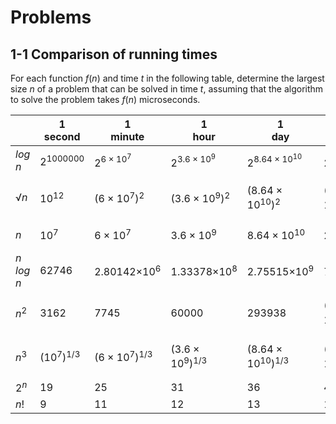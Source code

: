 # Problems

## 1-1 Comparison of running times

For each function *f*(*n*) and time *t* in the following table, determine the largest size *n* of a problem that can be solved in time *t*, assuming that the algorithm to solve the problem takes *f*(*n*) microseconds.

| |1<br>second|1<br>minute|1<br>hour|1<br>day|1<br>month|1<br>year|1<br>century|
|---|---|---|---|---|---|---|---|
|*log n*|2<sup>1000000</sup>|2<sup>6 × 10<sup>7</sup></sup>|2<sup>3.6 × 10<sup>9</sup></sup>|2<sup>8.64 × 10<sup>10</sup></sup>|2<sup>2.628 × 10<sup>12</sup></sup>|2<sup>3.154 × 10<sup>13</sup></sup>|2<sup>3.154 × 10<sup>15</sup></sup>|
|√*n*|10<sup>12</sup>|(6 × 10<sup>7</sup>)<sup>2</sup>|(3.6 × 10<sup>9</sup>)<sup>2</sup>|(8.64 × 10<sup>10</sup>)<sup>2</sup>|(2.628 × 10<sup>12</sup>)<sup>2</sup>|(3.154 × 10<sup>13</sup>)<sup>2</sup>|(3.154 × 10<sup>15</sup>)<sup>2</sup>|
|*n*|10<sup>7</sup>|6 × 10<sup>7</sup>|3.6 × 10<sup>9</sup>|8.64 × 10<sup>10</sup>|2.628 × 10<sup>12</sup>|3.154 × 10<sup>13</sup>|3.154 × 10<sup>15</sup>|
|*n log n*|62746|2.80142×10<sup>6</sup>|1.33378×10<sup>8</sup>|2.75515×10<sup>9</sup>|7.28304×10<sup>10</sup>|7.97732 × 10<sup>11</sup>|6.86194×10<sup>13</sup>|
|*n*<sup>2</sup>|3162|7745|60000|293938|(2.628 × 10<sup>12</sup>)<sup>1/2</sup>|(3.154 × 10<sup>13</sup>)<sup>1/2</sup>|(3.154 × 10<sup>15</sup>)<sup>1/2</sup>|
|*n*<sup>3</sup>|(10<sup>7</sup>)<sup>1/3</sup>|(6 × 10<sup>7</sup>)<sup>1/3</sup>|(3.6 × 10<sup>9</sup>)<sup>1/3</sup>|(8.64 × 10<sup>10</sup>)<sup>1/3</sup>|(2.628 × 10<sup>12</sup>)<sup>1/3</sup>|(3.154 × 10<sup>13</sup>)<sup>1/3</sup>|(3.154 × 10<sup>15</sup>)<sup>1/3</sup>|
|2<sup>*n*</sup>|19|25|31|36|41|44|51|
|*n*!|9|11|12|13|15|16|17|